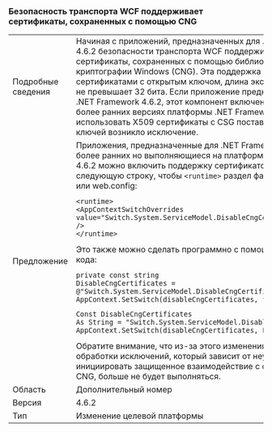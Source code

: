 ### <a name="wcf-transport-security-supports-certificates-stored-using-cng"></a>Безопасность транспорта WCF поддерживает сертификаты, сохраненных с помощью CNG

|   |   |
|---|---|
|Подробные сведения|Начиная с приложений, предназначенных для .NET Framework 4.6.2 безопасности транспорта WCF поддерживает сертификаты, сохраненных с помощью библиотеки криптографии Windows (CNG). Эта поддержка ограничивается сертификатами с открытым ключом, длина экспоненты которого не превышает 32 бита. Если приложение предназначено для .NET Framework 4.6.2, этот компонент включен по умолчанию. В более ранних версиях платформы .NET Framework, попытка использовать X509 сертификаты с CSG поставщик хранилища ключей возникло исключение.|
|Предложение|Приложения, предназначенные для .NET Framework 4.6.1 и более ранних но выполняющиеся на платформе .NET Framework 4.6.2 можно включить поддержку сертификатов CNG, добавив следующую строку, чтобы <code>&lt;runtime&gt;</code> раздел файла app.config или web.config:<pre><code class="language-xml">&lt;runtime&gt;&#13;&#10;&lt;AppContextSwitchOverrides value=&quot;Switch.System.ServiceModel.DisableCngCertificates=false&quot; /&gt;&#13;&#10;&lt;/runtime&gt;&#13;&#10;</code></pre>Это также можно сделать программно с помощью следующего кода:<pre><code class="language-cs">private const string DisableCngCertificates = @&quot;Switch.System.ServiceModel.DisableCngCertificate&quot;;&#13;&#10;AppContext.SetSwitch(disableCngCertificates, false);&#13;&#10;</code></pre><pre><code class="language-vb">Const DisableCngCertificates As String = &quot;Switch.System.ServiceModel.DisableCngCertificates&quot;&#13;&#10;AppContext.SetSwitch(disableCngCertificates, False)&#13;&#10;</code></pre>Обратите внимание, что из-за этого изменения любой код обработки исключений, который зависит от неудачной попытки инициировать защищенное взаимодействие с сертификатом CNG, больше не будет выполняться.|
|Область|Дополнительный номер|
|Версия|4.6.2|
|Тип|Изменение целевой платформы|

